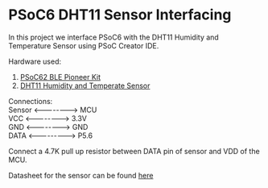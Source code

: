 # PSoC6 DHT11 Sensor Interfacing
In this project we interface PSoC6 with the DHT11 Humidity and Temperature Sensor using PSoC Creator IDE. 

Hardware used: 
1. [PSoC62 BLE Pioneer Kit](https://www.cypress.com/documentation/development-kitsboards/psoc-6-ble-pioneer-kit-cy8ckit-062-ble)
2. [DHT11 Humidity and Temperate Sensor](https://components101.com/dht11-temperature-sensor)

Connections:  
Sensor  <-------->  MCU  
 VCC <--------> 3.3V  
 GND <--------> GND  
 DATA <---------> P5.6  

Connect a 4.7K pull up resistor between DATA pin of sensor and VDD of the MCU. 
 
Datasheet for the sensor can be found [here](https://components101.com/sites/default/files/component_datasheet/DHT11-Temperature-Sensor.pdf)

